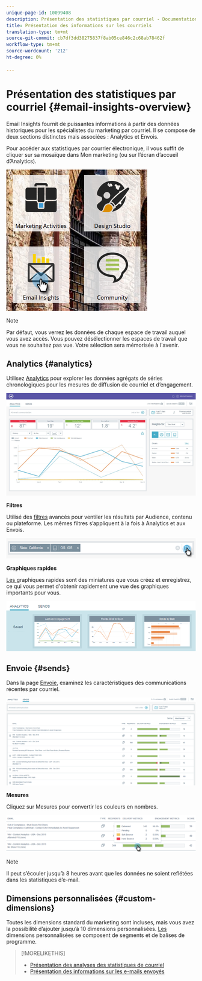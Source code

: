 ```yaml
---
unique-page-id: 10099408
description: Présentation des statistiques par courriel - Documentation marketing - Documentation du produit
title: Présentation des informations sur les courriels
translation-type: tm+mt
source-git-commit: cb7df3dd38275837f8ab05ce846c2c68ab78462f
workflow-type: tm+mt
source-wordcount: '212'
ht-degree: 0%

---
```



# Présentation des statistiques par courriel {#email-insights-overview}

Email Insights fournit de puissantes informations à partir des données historiques pour les spécialistes du marketing par courriel. Il se compose de deux sections distinctes mais associées : Analytics et Envois.

Pour accéder aux statistiques par courrier électronique, il vous suffit de cliquer sur sa mosaïque dans Mon marketing (ou sur l’écran d’accueil d’Analytics).

![](assets/icon.png)

>[!NOTE]
>
>Par défaut, vous verrez les données de chaque espace de travail auquel vous avez accès. Vous pouvez désélectionner les espaces de travail que vous ne souhaitez pas vue. Votre sélection sera mémorisée à l&#39;avenir.

## Analytics {#analytics}

Utilisez [Analytics](/help/marketo/product-docs/reporting/email-insights/email-insights-analytics-overview.md) pour explorer les données agrégats de séries chronologiques pour les mesures de diffusion de courriel et d’engagement.

![](assets/emailanalytics.jpg)

**Filtres**

Utilisé des [filtres](/help/marketo/product-docs/reporting/email-insights/filtering-in-email-insights.md) avancés pour ventiler les résultats par Audience, contenu ou plateforme. Les mêmes filtres s’appliquent à la fois à Analytics et aux Envois.

![](assets/filter.png)

**Graphiques rapides**

[Les ](/help/marketo/product-docs/reporting/email-insights/email-insights-quick-charts.md) graphiques rapides sont des miniatures que vous créez et enregistrez, ce qui vous permet d&#39;obtenir rapidement une vue des graphiques importants pour vous.

![](assets/three.png)

## Envoie {#sends}

Dans la page [Envoie](/help/marketo/product-docs/reporting/email-insights/email-insights-sends-overview.md), examinez les caractéristiques des communications récentes par courriel.

![](assets/two.png)

**Mesures**

Cliquez sur Mesures pour convertir les couleurs en nombres.

![](assets/delivery-metrics.png)

>[!NOTE]
>
>Il peut s’écouler jusqu’à 8 heures avant que les données ne soient reflétées dans les statistiques d’e-mail.

## Dimensions personnalisées {#custom-dimensions}

Toutes les dimensions standard du marketing sont incluses, mais vous avez la possibilité d’ajouter jusqu’à 10 dimensions personnalisées. [Les ](/help/marketo/product-docs/reporting/email-insights/custom-dimensions-for-email-insights.md) dimensions personnalisées se composent de segments et de balises de programme.

>[!MORELIKETHIS]
>
>* [Présentation des analyses des statistiques de courriel](/help/marketo/product-docs/reporting/email-insights/email-insights-analytics-overview.md)
>* [Présentation des informations sur les e-mails envoyés](/help/marketo/product-docs/reporting/email-insights/email-insights-sends-overview.md)

